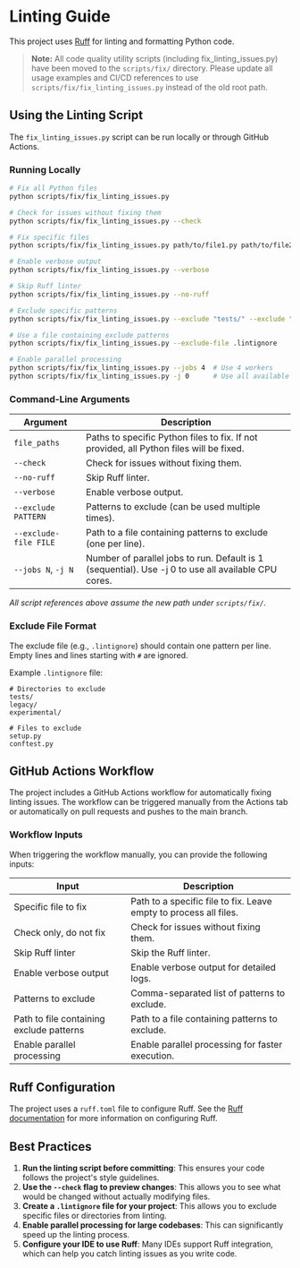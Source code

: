# Linting Guide

This project uses [Ruff](https://github.com/astral-sh/ruff) for linting and formatting Python code.

> **Note:** All code quality utility scripts (including fix_linting_issues.py) have been moved to the `scripts/fix/` directory. Please update all usage examples and CI/CD references to use `scripts/fix/fix_linting_issues.py` instead of the old root path.

## Using the Linting Script

The `fix_linting_issues.py` script can be run locally or through GitHub Actions.

### Running Locally

```bash
# Fix all Python files
python scripts/fix/fix_linting_issues.py

# Check for issues without fixing them
python scripts/fix/fix_linting_issues.py --check

# Fix specific files
python scripts/fix/fix_linting_issues.py path/to/file1.py path/to/file2.py

# Enable verbose output
python scripts/fix/fix_linting_issues.py --verbose

# Skip Ruff linter
python scripts/fix/fix_linting_issues.py --no-ruff

# Exclude specific patterns
python scripts/fix/fix_linting_issues.py --exclude "tests/" --exclude "legacy/"

# Use a file containing exclude patterns
python scripts/fix/fix_linting_issues.py --exclude-file .lintignore

# Enable parallel processing
python scripts/fix/fix_linting_issues.py --jobs 4  # Use 4 workers
python scripts/fix/fix_linting_issues.py -j 0      # Use all available CPU cores
```

### Command-Line Arguments

| Argument | Description |
|----------|-------------|
| `file_paths` | Paths to specific Python files to fix. If not provided, all Python files will be fixed. |
| `--check` | Check for issues without fixing them. |
| `--no-ruff` | Skip Ruff linter. |
| `--verbose` | Enable verbose output. |
| `--exclude PATTERN` | Patterns to exclude (can be used multiple times). |
| `--exclude-file FILE` | Path to a file containing patterns to exclude (one per line). |
| `--jobs N`, `-j N` | Number of parallel jobs to run. Default is 1 (sequential). Use -j 0 to use all available CPU cores. |

*All script references above assume the new path under `scripts/fix/`.*

### Exclude File Format

The exclude file (e.g., `.lintignore`) should contain one pattern per line. Empty lines and lines starting with `#` are ignored.

Example `.lintignore` file:
```
# Directories to exclude
tests/
legacy/
experimental/

# Files to exclude
setup.py
conftest.py
```

## GitHub Actions Workflow

The project includes a GitHub Actions workflow for automatically fixing linting issues. The workflow can be triggered manually from the Actions tab or automatically on pull requests and pushes to the main branch.

### Workflow Inputs

When triggering the workflow manually, you can provide the following inputs:

| Input | Description |
|-------|-------------|
| Specific file to fix | Path to a specific file to fix. Leave empty to process all files. |
| Check only, do not fix | Check for issues without fixing them. |
| Skip Ruff linter | Skip the Ruff linter. |
| Enable verbose output | Enable verbose output for detailed logs. |
| Patterns to exclude | Comma-separated list of patterns to exclude. |
| Path to file containing exclude patterns | Path to a file containing patterns to exclude. |
| Enable parallel processing | Enable parallel processing for faster execution. |

## Ruff Configuration

The project uses a `ruff.toml` file to configure Ruff. See the [Ruff documentation](https://docs.astral.sh/ruff/configuration/) for more information on configuring Ruff.

## Best Practices

1. **Run the linting script before committing**: This ensures your code follows the project's style guidelines.
2. **Use the `--check` flag to preview changes**: This allows you to see what would be changed without actually modifying files.
3. **Create a `.lintignore` file for your project**: This allows you to exclude specific files or directories from linting.
4. **Enable parallel processing for large codebases**: This can significantly speed up the linting process.
5. **Configure your IDE to use Ruff**: Many IDEs support Ruff integration, which can help you catch linting issues as you write code.
